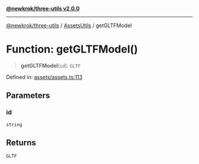 [**@newkrok/three-utils v2.0.0**](../../../../README.md)

***

[@newkrok/three-utils](../../../../globals.md) / [AssetsUtils](../README.md) / getGLTFModel

# Function: getGLTFModel()

> **getGLTFModel**(`id`): `GLTF`

Defined in: [assets/assets.ts:113](https://github.com/NewKrok/three-utils/blob/8b62813b0bd4d9cac17cb2423f600f7f4b2f5818/src/assets/assets.ts#L113)

## Parameters

### id

`string`

## Returns

`GLTF`
